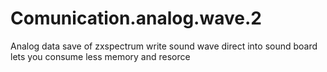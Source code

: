 # Comunication.analog.wave.2
Analog data save of zxspectrum
write sound wave direct into sound board lets you consume less memory and resorce
